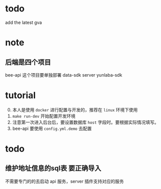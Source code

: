 # todo
add the latest gva

# note
## 后端是四个项目
bee-api
这个项目要单独部署
data-sdk
server
yunlaba-sdk

# tutorial
0. 本人是使用 `docker` 进行配置与开发的，推荐在 `linux` 环境下使用
1. `make run-dev` 开始配置开发环境
2. 注意第一次进入后台后，要设置数据库 `host` 字段时。要根据实际情况填写。
3. bee-api 要使用 `config.yml.demo` 去配置

# todo
## 维护地址信息的sql表 要正确导入


不需要专门的的去启动 api 服务，server 插件支持对应的服务
